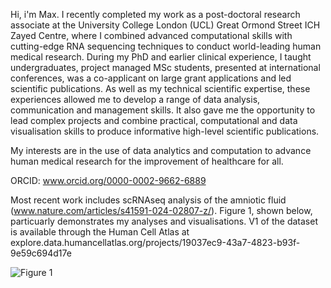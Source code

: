Hi, i'm Max. I recently completed my work as a post-doctoral research associate at the University College London (UCL) Great Ormond Street ICH Zayed Centre, where I combined advanced computational skills with cutting-edge RNA sequencing techniques to conduct world-leading human medical research. During my PhD and earlier clinical experience, I taught undergraduates, project managed MSc students, presented at international conferences, was a co-applicant on large grant applications and led scientific publications. As well as my technical scientific expertise, these experiences allowed me to develop a range of data analysis, communication and management skills. It also gave me the opportunity to lead complex projects and combine practical, computational and data visualisation skills to produce informative high-level scientific publications. 

My interests are in the use of data analytics and computation to advance human medical research for the improvement of healthcare for all. 

ORCID: www.orcid.org/0000-0002-9662-6889


Most recent work includes scRNAseq analysis of the amniotic fluid (www.nature.com/articles/s41591-024-02807-z/). Figure 1, shown below, particuarly demonstrates my analyses and visualisations.  V1 of the dataset is available through the Human Cell Atlas at explore.data.humancellatlas.org/projects/19037ec9-43a7-4823-b93f-9e59c694d17e

![Figure 1](https://media.springernature.com/full/springer-static/image/art%3A10.1038%2Fs41591-024-02807-z/MediaObjects/41591_2024_2807_Fig1_HTML.png)
